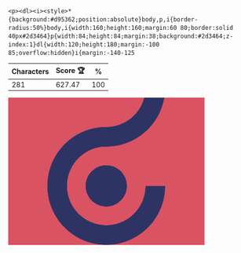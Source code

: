 `<p><dl><i><style>*{background:#d95362;position:absolute}body,p,i{border-radius:50%}body,i{width:160;height:160;margin:60 80;border:solid 40px#2d3464}p{width:84;height:84;margin:38;background:#2d3464;z-index:1}dl{width:120;height:180;margin:-100 85;overflow:hidden}i{margin:-140-125`

| Characters | Score 🏆 | %   |
| ---------- | -------- | --- |
| 281        | 627.47   | 100 |

![](/2025/Feb2025/06/20250206.png)
